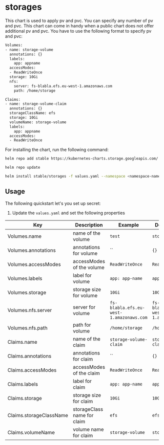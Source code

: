 # storages

This chart is used to apply pv and pvc. You can specify any number of pv and pvc. This chart can come in handy when a public chart does not offer additional pv and pvc. You have to use the following format to specify pv and pvc:

```bash
Volumes:
- name: storage-volume
  annotations: {}
  labels:
    app: appname
  accessModes:
  - ReadWriteOnce
  storage: 10Gi
  nfs:
    server: fs-blabla.efs.eu-west-1.amazonaws.com
    path: /home/storage

Claims:
- name: storage-volume-claim
  annotations: {}
  storageClassName: efs
  storage: 10Gi
  volumeName: storage-volume
  labels:
    app: appname
  accessModes:
  - ReadWriteOnce
```

For installing the chart, run the following command:

```bash
helm repo add stable https://kubernetes-charts.storage.googleapis.com/

helm repo update

helm install stable/storages -f values.yaml --namespace <namespace-name>
```

## Usage

The following quickstart let's you set up secret:

1. Update the `values.yaml` and set the following properties

| Key           | Description                                                               | Example                            | Default Value                      |
|---------------|---------------------------------------------------------------------------|------------------------------------|------------------------------------|
| Volumes.name          | name of the volume                                                      | `test`                        | `storage-volume`                        |
| Volumes.annotations          | annotations for volume                                                       | ``                        | `{}`                        |
| Volumes.accessModes          | accessModes of the volume                                                      | `ReadWriteOnce`                        | `ReadWriteOnce`                        |
| Volumes.labels          | label for volume                                                      | `app: app-name`                        | `app: app-name`                        |
| Volumes.storage          | storage size for volume                                                      | `10Gi`                        | `10Gi`                        |
| Volumes.nfs.server          | server for volume                                                      | `fs-blabla.efs.eu-west-1.amazonaws.com`                        | `fs-blabla.efs.eu-west-1.amazonaws.com`                        |
| Volumes.nfs.path          | path for volume                                                      | `/home/storage`                        | `/home/storage`                        |
| Claims.name          | name of the claim                                                      | `storage-volume-claim`                        | `storage-volume-claim`                        |
| Claims.annotations          | annotations for claim                                                       | ``                        | `{}`                        |
| Claims.accessModes          | accessModes of the claim                                                      | `ReadWriteOnce`                        | `ReadWriteOnce`                        |
| Claims.labels          | label for claim                                                      | `app: app-name`                        | `app: app-name`                        |
| Claims.storage          | storage size for claim                                                      | `10Gi`                        | `10Gi`                        |
| Claims.storageClassName          | storageClass name for claim                                                      | `efs`                        | `efs`                        |
| Claims.volumeName          | volume name for claim                                                      | `storage-volume`                        | `storage-volume`                        |
